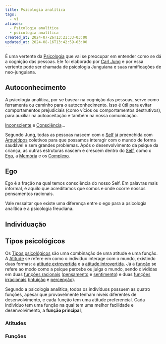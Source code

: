 ```yaml
---
title: Psicologia analítica
tags:
  - v1
aliases:
  - Psicologia analítica
  - psicologia analítica
created_at: 2024-07-26T13:21:33-03:00
updated_at: 2024-08-16T13:42:59-03:00
---
```


É uma vertente da [Psicologia](08/Psicologia.md) que vai se preocupar em entender como se dá a cognição das pessoas. Ele foi elaborado por [Carl Jung](../../../../ideias/2024/07/07/Carl_Jung.md) e por essa vertente pode ser chamada de psicologia Junguiana e suas ramificações de neo-junguiana.

## Autoconhecimento

A psicologia analítica, por se basear na cognição das pessoas, serve como ferramenta ou caminho para o autoconhecimento. Isso é útil para evitar comportamentos prejudiciais (como vícios ou comportamentos destrutivos), para auxiliar na autoaceitação e também na nossa comunicação. 

[Inconsciente](../../../../ideias/2024/07/12/Psicologia_Inconsciente.md) e [Consciência](../../../../ideias/2024/07/12/Psicologia_Consciencia.md)...

Segundo Jung, todas as pessoas nascem com o [Self](../../../../sementes/2024/07/05/Self.md) já preenchida com [Arquétipos](../../../../sementes/2024/06/30/Psicologia_Arquetipos.md) coletivos para que possamos interagir com o mundo de forma saudável e sem grandes problemas. Após o desenvolvimento da psique da criança, as outras estruturas nascem e crescem dentro do [Self](../../../../sementes/2024/07/05/Self.md), como o [Ego](../../../../ideias/2024/07/12/Psicologia_Ego.md), a [Memória](../../../../ideias/2024/07/08/Memoria.md) e os [Complexo](../../06/08/Complexo.md).

## Ego  
Ego é a fração na qual temos consciência do nosso Self. Em palavras mais informal, é aquilo que acreditamos que somos e onde ocorre nossos pensamentos racionais.

Vale ressaltar que existe uma diferença entre o ego para a psicologia analítica e a psicologia freudiana.

## Individuação

## Tipos psicológicos  
Os [Tipos psicológicos](../../../../ideias/2024/07/10/Psicologia_Tipos_psicologicos.md) são uma combinação de uma atitude e uma função. A [Atitude](../../../../ideias/2024/07/12/Psicologia_Atitude.md) se refere em como o indivíduo interage com o mundo, existindo duas formas: a [atitude extrovertida](../../../../ideias/2024/07/12/Psicologia_atitude_extrovertida.md) e a [atitude introvertida](../../../../ideias/2024/07/12/Psicologia_atitude_introvertida.md). Já a [função](../../../../ideias/2024/07/12/Psicologia_analitica_funcao.md) se refere ao modo como a psique percebe ou julga o mundo, sendo divididas em duas [funções racionais](../../../../ideias/2024/07/12/Psicologia_analitica_funcoes_racionais.md) ([pensamento](../../../../ideias/2024/07/12/Psicologia_analitica_pensamento.md) e [sentimento](../../../../ideias/2024/07/12/Psicologia_analitica_sentimento.md)) e duas [funções irracionais](../../../../ideias/2024/07/12/Psicologia_analitica_funcoes_irracionais.md) ([intuição](../../../../ideias/2024/07/12/Psicologia_analitica_intuicao.md) e [percepção](../../../../ideias/2024/07/12/Psicologia_analitica_percepcao.md)).

Segundo a psicologia analítica, todos os indivíduos possuem as quatro funções, apesar que provavelmente tenham níveis diferentes de desenvolvimento, e cada função tem uma atitude preferencial. Cada indivíduo tem uma função na qual tem uma melhor facilidade e desenvolvimento, a **função principal**,

### Atitudes

### Funções